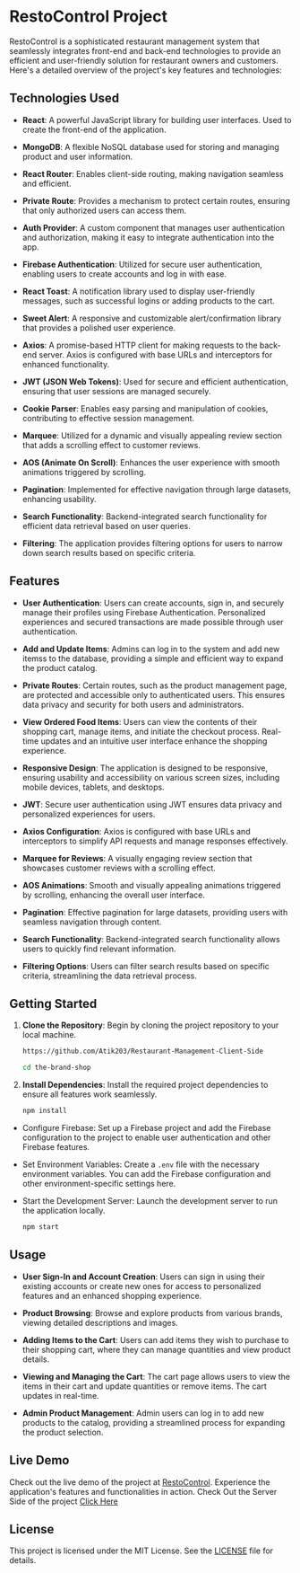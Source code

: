 # RestoControl Project

RestoControl is a sophisticated restaurant management system that seamlessly integrates front-end and back-end technologies to provide an efficient and user-friendly solution for restaurant owners and customers. Here's a detailed overview of the project's key features and technologies:

## Technologies Used

- **React**: A powerful JavaScript library for building user interfaces. Used to create the front-end of the application.

- **MongoDB**: A flexible NoSQL database used for storing and managing product and user information.

- **React Router**: Enables client-side routing, making navigation seamless and efficient.

- **Private Route**: Provides a mechanism to protect certain routes, ensuring that only authorized users can access them.

- **Auth Provider**: A custom component that manages user authentication and authorization, making it easy to integrate authentication into the app.

- **Firebase Authentication**: Utilized for secure user authentication, enabling users to create accounts and log in with ease.

- **React Toast**: A notification library used to display user-friendly messages, such as successful logins or adding products to the cart.

- **Sweet Alert**: A responsive and customizable alert/confirmation library that provides a polished user experience.

- **Axios**: A promise-based HTTP client for making requests to the back-end server. Axios is configured with base URLs and interceptors for enhanced functionality.

- **JWT (JSON Web Tokens)**: Used for secure and efficient authentication, ensuring that user sessions are managed securely.

- **Cookie Parser**: Enables easy parsing and manipulation of cookies, contributing to effective session management.

- **Marquee**: Utilized for a dynamic and visually appealing review section that adds a scrolling effect to customer reviews.

- **AOS (Animate On Scroll)**: Enhances the user experience with smooth animations triggered by scrolling.

- **Pagination**: Implemented for effective navigation through large datasets, enhancing usability.

- **Search Functionality**: Backend-integrated search functionality for efficient data retrieval based on user queries.

- **Filtering**: The application provides filtering options for users to narrow down search results based on specific criteria.

## Features

- **User Authentication**: Users can create accounts, sign in, and securely manage their profiles using Firebase Authentication. Personalized experiences and secured transactions are made possible through user authentication.

- **Add and Update Items**: Admins can log in to the system and add new itemss to the database, providing a simple and efficient way to expand the product catalog.

- **Private Routes**: Certain routes, such as the product management page, are protected and accessible only to authenticated users. This ensures data privacy and security for both users and administrators.

- **View Ordered Food Items**: Users can view the contents of their shopping cart, manage items, and initiate the checkout process. Real-time updates and an intuitive user interface enhance the shopping experience.

- **Responsive Design**: The application is designed to be responsive, ensuring usability and accessibility on various screen sizes, including mobile devices, tablets, and desktops.

- **JWT**: Secure user authentication using JWT ensures data privacy and personalized experiences for users.

- **Axios Configuration**: Axios is configured with base URLs and interceptors to simplify API requests and manage responses effectively.

- **Marquee for Reviews**: A visually engaging review section that showcases customer reviews with a scrolling effect.

- **AOS Animations**: Smooth and visually appealing animations triggered by scrolling, enhancing the overall user interface.

- **Pagination**: Effective pagination for large datasets, providing users with seamless navigation through content.

- **Search Functionality**: Backend-integrated search functionality allows users to quickly find relevant information.

- **Filtering Options**: Users can filter search results based on specific criteria, streamlining the data retrieval process.

## Getting Started

1. **Clone the Repository**: Begin by cloning the project repository to your local machine.

   ```bash
   https://github.com/Atik203/Restaurant-Management-Client-Side

   cd the-brand-shop

   ```

2. **Install Dependencies**: Install the required project dependencies to ensure all features work seamlessly.

   ```bash
   npm install
   ```

- Configure Firebase: Set up a Firebase project and add the Firebase configuration to the project to enable user authentication and other Firebase features.

- Set Environment Variables: Create a `.env` file with the necessary environment variables. You can add the Firebase configuration and other environment-specific settings here.

- Start the Development Server: Launch the development server to run the application locally.

  ```bash
  npm start
  ```

## Usage

- **User Sign-In and Account Creation**: Users can sign in using their existing accounts or create new ones for access to personalized features and an enhanced shopping experience.

- **Product Browsing**: Browse and explore products from various brands, viewing detailed descriptions and images.

- **Adding Items to the Cart**: Users can add items they wish to purchase to their shopping cart, where they can manage quantities and view product details.

- **Viewing and Managing the Cart**: The cart page allows users to view the items in their cart and update quantities or remove items. The cart updates in real-time.

- **Admin Product Management**: Admin users can log in to add new products to the catalog, providing a streamlined process for expanding the product selection.

## Live Demo

Check out the live demo of the project at [RestoControl](https://restocontrol.surge.sh/). Experience the application's features and functionalities in action.
Check Out the Server Side of the project [Click Here](https://github.com/Atik203/Restaurant-Management-Server-Side)

## License

This project is licensed under the MIT License. See the [LICENSE](https://github.com/git/git-scm.com/blob/main/MIT-LICENSE.txt) file for details.
